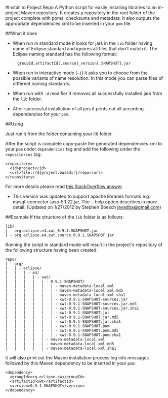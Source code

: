 #Install to Project Repo
A Python script for easily installing libraries to an in-project Maven repository. It creates a repository in the root folder of the project complete with poms, checksums and metadata. It also outputs the appropriate dependencies xml to be inserted in your `pom` file.

##What it does
* When run in standard mode it looks for jars in the `lib` folder having name of Eclipse standard and ignores all files that don't match it. The Eclipse naming standard has the following format: 

        groupId.artifactId[.source]_version[.SNAPSHOT].jar

* When run in interactive mode (`-i`) it asks you to choose from the possible variants of name resolution. In this mode you can parse files of different naming standards.

* When run with `-d` modifier it removes all successfully installed jars from the `lib` folder.

* After successful installation of all jars it prints out all according dependencies for your `pom`.


##Using

Just run it from the folder containing your lib folder. 

After the script is complete copy-paste the generated dependencies xml to your `pom` under `dependencies` tag and add the following under the `repositories` tag:

    <repository>
      <id>project</id>
      <url>file://${project.basedir}/repo</url>
    </repository>

For more details please read [this StackOverflow answer](http://stackoverflow.com/a/7623805/485115).

* This version was updated to support apache libraries formats e.g. mysql-connector-java-5.1.22.jar.  The --help option describes in more detail.  (Updated on 1/27/2012 by Stephen Boesch javadba@gmail.com)


##Example
If the structure of the `lib` folder is as follows:

    lib/
    | - org.eclipse.e4.xwt_0.9.1.SNAPSHOT.jar
    | - org.eclipse.e4.xwt.source_0.9.1.SNAPSHOT.jar

Running the script in standard mode will result in the project's repository of the following structure having been created:
    
    repo/
    | - org/
    |   | - eclipse/
    |   |   | - e4/
    |   |   |   | - xwt/
    |   |   |   |   | - 0.9.1-SNAPSHOT/
    |   |   |   |   |   | - maven-metadata-local.xml
    |   |   |   |   |   | - maven-metadata-local.xml.md5
    |   |   |   |   |   | - maven-metadata-local.xml.sha1
    |   |   |   |   |   | - xwt-0.9.1-SNAPSHOT-sources.jar
    |   |   |   |   |   | - xwt-0.9.1-SNAPSHOT-sources.jar.md5
    |   |   |   |   |   | - xwt-0.9.1-SNAPSHOT-sources.jar.sha1
    |   |   |   |   |   | - xwt-0.9.1-SNAPSHOT.jar
    |   |   |   |   |   | - xwt-0.9.1-SNAPSHOT.jar.md5
    |   |   |   |   |   | - xwt-0.9.1-SNAPSHOT.jar.sha1
    |   |   |   |   |   | - xwt-0.9.1-SNAPSHOT.pom
    |   |   |   |   |   | - xwt-0.9.1-SNAPSHOT.pom.md5
    |   |   |   |   |   | - xwt-0.9.1-SNAPSHOT.pom.sha1
    |   |   |   |   | - maven-metadata-local.xml
    |   |   |   |   | - maven-metadata-local.xml.md5
    |   |   |   |   | - maven-metadata-local.xml.sha1

It will also print out the Maven installation process log info messages followed by this Maven dependency to be inserted in your `pom`:

    <dependency>
      <groupId>org.eclipse.e4</groupId>
      <artifactId>xwt</artifactId>
      <version>0.9.1-SNAPSHOT</version>
    </dependency>
